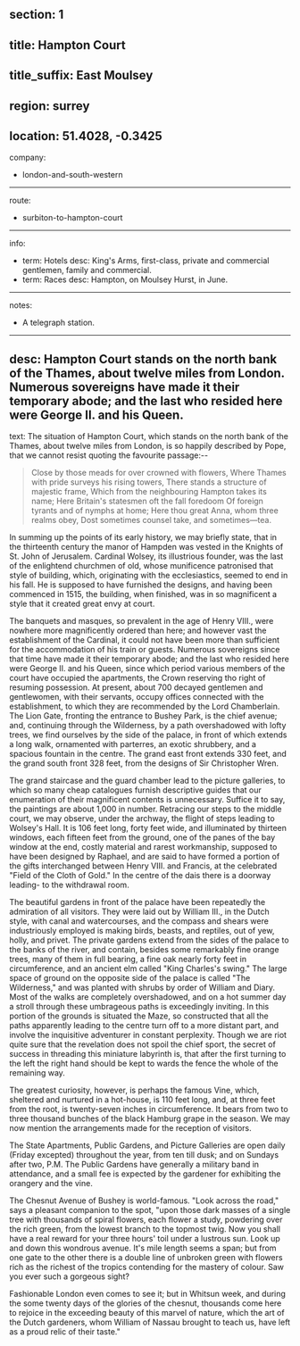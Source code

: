 section: 1
----
title: Hampton Court
----
title_suffix: East Moulsey
----
region: surrey
----
location: 51.4028, -0.3425
----
company:
- london-and-south-western
----
route:
- surbiton-to-hampton-court
----
info:
- term: Hotels
  desc: King's Arms, first-class, private and commercial gentlemen, family and commercial.
- term: Races
  desc: Hampton, on Moulsey Hurst, in June.
----
notes:
- A telegraph station.
----
desc: Hampton Court stands on the north bank of the Thames, about twelve miles from London. Numerous sovereigns have made it their temporary abode; and the last who resided here were George II. and his Queen.
----
text: The situation of Hampton Court, which stands on the north bank of the Thames, about twelve miles from London, is so happily described by Pope, that we cannot resist quoting the favourite passage:--

> Close by those meads for over crowned with flowers,
> Where Thames with pride surveys his rising towers,
> There stands a structure of majestic frame,
> Which from the neighbouring Hampton takes its name;
> Here Britain's statesmen oft the fall foredoom
> Of foreign tyrants and of nymphs at home;
> Here thou great Anna, whom three realms obey,
> Dost sometimes counsel take, and sometimes—tea.

In summing up the points of its early history, we may briefly state, that in the thirteenth century the manor of Hampden was vested in the Knights of St. John of Jerusalem. Cardinal Wolsey, its illustrious founder, was the last of the enlightend churchmen of old, whose munificence patronised that style of building, which, originating with the ecclesiastics, seemed to end in his fall. He is supposed to have furnished the designs, and having been commenced in 1515, the building, when finished, was in so magnificent a style that it created great envy at court.

The banquets and masques, so prevalent in the age of Henry VIII., were nowhere more magnificently ordered than here; and however vast the establishment of the Cardinal, it could not have been more than sufficient for the accommodation of his train or guests. Numerous sovereigns since that time have made it their temporary abode; and the last who resided here were George II. and his Queen, since which period various members of the court have occupied the apartments, the Crown reserving tho right of resuming possession. At present, about 700 decayed gentlemen and gentlewomen, with their servants, occupy offices connected with the establishment, to which they are recommended by the Lord Chamberlain. The Lion Gate, fronting the entrance to Bushey Park, is the chief avenue; and, continuing through the Wilderness, by a path overshadowed with lofty trees, we find ourselves by the side of the palace, in front of which extends a long walk, ornamented with parterres, an exotic shrubbery, and a spacious fountain in the centre. The grand east front extends 330 feet, and the grand south front 328 feet, from the designs of Sir Christopher Wren.

The grand staircase and the guard chamber lead to the picture galleries, to which so many cheap catalogues furnish descriptive guides that our enumeration of their magnificent contents is unnecessary. Suffice it to say, the paintings are about 1,000 in number. Retracing our steps to the middle court, we may observe, under the archway, the flight of steps leading to Wolsey's Hall. It is 106 feet long, forty feet wide, and illuminated by thirteen windows, each fifteen feet from the ground, one of the panes of the bay window at the end, costly material and rarest workmanship, supposed to have been designed by Raphael, and are said to have formed a portion of the gifts interchanged between Henry VIII. and Francis, at the celebrated "Field of the Cloth of Gold." In the centre of the dais there is a doorway leading- to the withdrawal room.

The beautiful gardens in front of the palace have been repeatedly the admiration of all visitors. They were laid out by William III., in the Dutch style, with canal and watercourses, and the compass and shears were industriously employed is making birds, beasts, and reptiles, out of yew, holly, and privet. The private gardens extend from the sides of the palace to the banks of the river, and contain, besides some remarkably fine orange trees, many of them in full bearing, a fine oak nearly forty feet in circumference, and an ancient elm called "King Charles's swing." The large space of ground on the opposite side of the palace is called "The Wilderness," and was planted with shrubs by order of William and Diary. Most of the walks are completely overshadowed, and on a hot summer day a stroll through these umbrageous paths is exceedingly inviting. In this portion of the grounds is situated the Maze, so constructed that all the paths apparently leading to the centre turn off to a more distant part, and involve the inquisitive adventurer in constant perplexity. Though we are riot quite sure that the revelation does not spoil the chief sport, the secret of success in threading this miniature labyrinth is, that after the first turning to the left the right hand should be kept to wards the fence the whole of the remaining way.

The greatest curiosity, however, is perhaps the famous Vine, which, sheltered and nurtured in a hot-house, is 110 feet long, and, at three feet from the root, is twenty-seven inches in circumference. It bears from two to three thousand bunches of the black Hamburg grape in the season. We may now mention the arrangements made for the reception of visitors.

The State Apartments, Public Gardens, and Picture Galleries are open daily (Friday excepted) throughout the year, from ten till dusk; and on Sundays after two, P.M. The Public Gardens have generally a military band in attendance, and a small fee is expected by the gardener for exhibiting the orangery and the vine.

The Chesnut Avenue of Bushey is world-famous. "Look across the road," says a pleasant companion to the spot, "upon those dark masses of a single tree with thousands of spiral flowers, each flower a study, powdering over the rich green, from the lowest branch to the topmost twig. Now you shall have a real reward for your three hours' toil under a lustrous sun. Look up and down this wondrous avenue. It's mile length seems a span; but from one gate to the other there is a double line of unbroken green with flowers rich as the richest of the tropics contending for the mastery of colour. Saw you ever such a gorgeous sight?

Fashionable London even comes to see it; but in Whitsun week, and during the some twenty days of the glories of the chesnut, thousands come here to rejoice in the exceeding beauty of this marvel of nature, which the art of the Dutch gardeners, whom William of Nassau brought to teach us, have left as a proud relic of their taste."
